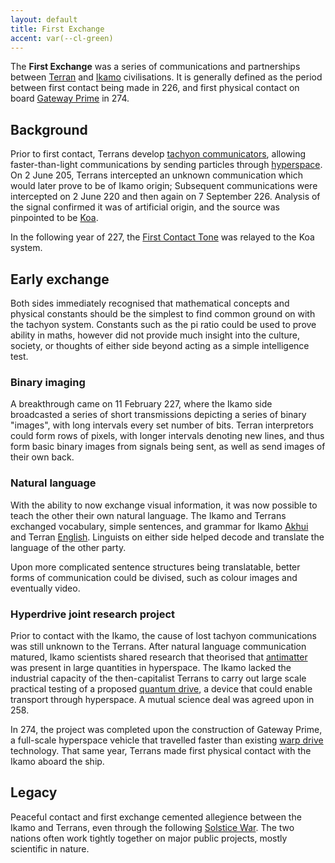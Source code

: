 ```yaml
---
layout: default
title: First Exchange
accent: var(--cl-green)
---
```


The **First Exchange** was a series of communications and partnerships between
[Terran](Terran_Federation.html) and [Ikamo](Ikamo_Federation.html) civilisations. It is generally
defined as the period between first contact being made in 226, and first physical contact on board
[Gateway Prime](Gateway_Prime.html) in 274.

## Background
Prior to first contact, Terrans develop [tachyon communicators](Tachyon_Communicator.html),
allowing faster-than-light communications by sending particles through
[hyperspace](Hyperspace.html). On 2 June 205, Terrans intercepted an unknown communication which
would later prove to be of Ikamo origin; Subsequent communications were intercepted on 2 June 220
and then again on 7 September 226. Analysis of the signal confirmed it was of artificial origin,
and the source was pinpointed to be [Koa](Koa.html).

In the following year of 227, the [First Contact Tone](First_Contact_Tone.html) was relayed to the
Koa system.

## Early exchange
Both sides immediately recognised that mathematical concepts and physical constants should be the
simplest to find common ground on with the tachyon system. Constants such as the pi ratio could be
used to prove ability in maths, however did not provide much insight into the culture, society, or
thoughts of either side beyond acting as a simple intelligence test.

### Binary imaging
A breakthrough came on 11 February 227, where the Ikamo side broadcasted a series of short
transmissions depicting a series of binary "images", with long intervals every set number of bits.
Terran interpretors could form rows of pixels, with longer intervals denoting new lines, and thus
form basic binary images from signals being sent, as well as send images of their own back.

### Natural language
With the ability to now exchange visual information, it was now possible to teach the other their
own natural language. The Ikamo and Terrans exchanged vocabulary, simple sentences, and grammar for
Ikamo [Akhui](Akhui.html) and Terran [English](English.html). Linguists on either side helped decode
and translate the language of the other party.

Upon more complicated sentence structures being translatable, better forms of communication could
be divised, such as colour images and eventually video.

### Hyperdrive joint research project
Prior to contact with the Ikamo, the cause of lost tachyon communications was still unknown to the
Terrans. After natural language communication matured, Ikamo scientists shared research that
theorised that [antimatter](Antimatter.html) was present in large quantities in hyperspace. The
Ikamo lacked the industrial capacity of the then-capitalist Terrans to carry out large scale
practical testing of a proposed [quantum drive](Quantum_Drive.html), a device that could enable
transport through hyperspace. A mutual science deal was agreed upon in 258.

In 274, the project was completed upon the construction of Gateway Prime, a full-scale hyperspace
vehicle that travelled faster than existing [warp drive](Warp_Drive.html) technology. That same
year, Terrans made first physical contact with the Ikamo aboard the ship.

## Legacy
Peaceful contact and first exchange cemented allegience between the Ikamo and Terrans, even through
the following [Solstice War](Solstice_War.html). The two nations often work tightly together on
major public projects, mostly scientific in nature.
